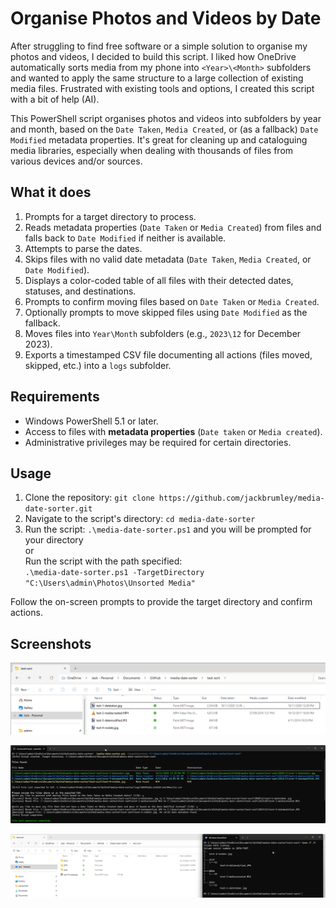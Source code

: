 # Organise Photos and Videos by Date

After struggling to find free software or a simple solution to organise my photos and videos, I decided to build this script. I liked how OneDrive automatically sorts media from my phone into `<Year>\<Month>` subfolders and wanted to apply the same structure to a large collection of existing media files. Frustrated with existing tools and options, I created this script with a bit of help (AI).

This PowerShell script organises photos and videos into subfolders by year and month, based on the `Date Taken`, `Media Created`, or (as a fallback) `Date Modified` metadata properties. It's great for cleaning up and cataloguing media libraries, especially when dealing with thousands of files from various devices and/or sources.


## What it does

1. Prompts for a target directory to process.
2. Reads metadata properties (`Date Taken` or `Media Created`) from files and falls back to `Date Modified` if neither is available.
3. Attempts to parse the dates.
4. Skips files with no valid date metadata (`Date Taken`, `Media Created`, or `Date Modified`).
5. Displays a color-coded table of all files with their detected dates, statuses, and destinations.
6. Prompts to confirm moving files based on `Date Taken` or `Media Created`.
7. Optionally prompts to move skipped files using `Date Modified` as the fallback.
8. Moves files into `Year\Month` subfolders (e.g., `2023\12` for December 2023).
9. Exports a timestamped CSV file documenting all actions (files moved, skipped, etc.) into a `logs` subfolder.

## Requirements

- Windows PowerShell 5.1 or later.
- Access to files with **metadata properties** (`Date taken` or `Media created`).
- Administrative privileges may be required for certain directories.

## Usage

1. Clone the repository: `git clone https://github.com/jackbrumley/media-date-sorter.git`
2. Navigate to the script's directory: `cd media-date-sorter`
3. Run the script: `.\media-date-sorter.ps1` and you will be prompted for your directory  
or  
Run the script with the path specified:  
`.\media-date-sorter.ps1 -TargetDirectory "C:\Users\admin\Photos\Unsorted Media"`

Follow the on-screen prompts to provide the target directory and confirm actions.

## Screenshots

![Example Screenshot](screenshots/1.png)

![Example Screenshot](screenshots/2.png)

![Example Screenshot](screenshots/3.png)


